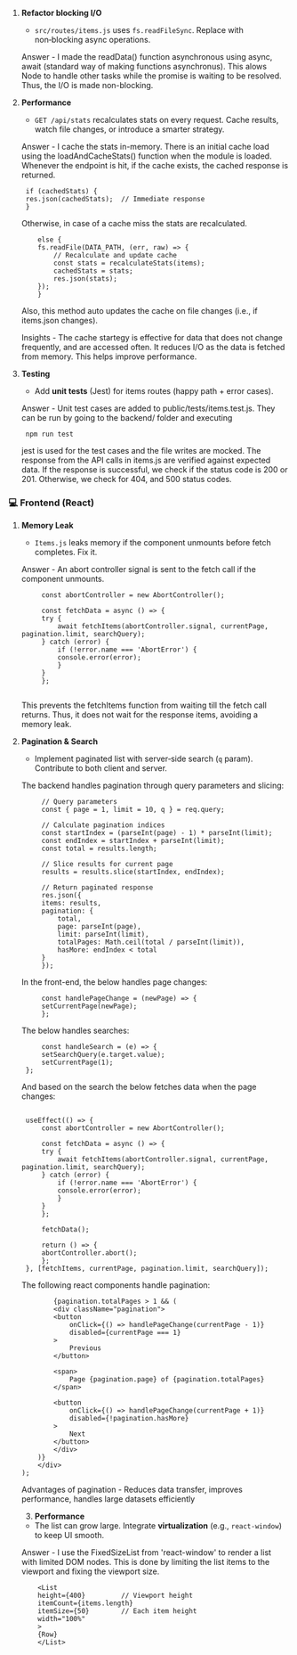 1. **Refactor blocking I/O** 
    - `src/routes/items.js` uses `fs.readFileSync`. Replace with non‑blocking async operations.

    Answer - I made the readData() function asynchronous using async, await (standard way of making functions asynchronus). This alows Node to handle other tasks while the promise is waiting to be resolved. Thus, the I/O is made non-blocking.

2. **Performance**  
   - `GET /api/stats` recalculates stats on every request. Cache results, watch file changes, or introduce a smarter strategy.

   Answer -  I cache the stats in-memory. There is an initial cache load using the loadAndCacheStats() function when the module is loaded. Whenever the endpoint is hit, if the cache exists, the cached response is returned.
   ```
    if (cachedStats) {
    res.json(cachedStats);  // Immediate response
    }
   ```  
   Otherwise, in case of a cache miss the stats are recalculated.
    ```
        else {
        fs.readFile(DATA_PATH, (err, raw) => {
            // Recalculate and update cache
            const stats = recalculateStats(items);
            cachedStats = stats;
            res.json(stats);
        });
        }
    ```
   Also, this method auto updates the cache on file changes (i.e., if items.json changes).

   Insights - The cache startegy is effective for data that does not change frequently, and are accessed often. It reduces I/O as the data is fetched from memory. This helps improve performance.

3. **Testing**  
   - Add **unit tests** (Jest) for items routes (happy path + error cases).

   Answer - Unit test cases are added to public/tests/items.test.js. They can be run by going to the backend/ folder and executing
   ```
    npm run test
   ```
   jest is used for the test cases and the file writes are mocked. The response from the API calls in items.js are verified against expected data. If the response is successful, we check if the status code is 200 or 201. Otherwise, we check for 404, and 500 status codes.

### 💻 Frontend (React)

1. **Memory Leak**  
   - `Items.js` leaks memory if the component unmounts before fetch completes. Fix it.

   Answer - An abort controller signal is sent to the fetch call if the component unmounts.
   ```
        const abortController = new AbortController();

        const fetchData = async () => {
        try {
            await fetchItems(abortController.signal, currentPage, pagination.limit, searchQuery);
        } catch (error) {
            if (!error.name === 'AbortError') {
            console.error(error);
            }
        }
        };
  
   ```

    This prevents the fetchItems function from waiting till the fetch call returns. Thus, it does not wait for the response items, avoiding a memory leak.

2. **Pagination & Search**  
   - Implement paginated list with server‑side search (`q` param). Contribute to both client and server.

   The backend handles pagination through query parameters and slicing:
   ```
        // Query parameters
        const { page = 1, limit = 10, q } = req.query;

        // Calculate pagination indices
        const startIndex = (parseInt(page) - 1) * parseInt(limit);
        const endIndex = startIndex + parseInt(limit);
        const total = results.length;

        // Slice results for current page
        results = results.slice(startIndex, endIndex);

        // Return paginated response
        res.json({
        items: results,
        pagination: {
            total,
            page: parseInt(page),
            limit: parseInt(limit),
            totalPages: Math.ceil(total / parseInt(limit)),
            hasMore: endIndex < total
        }
        });

   ```

   In the front-end, the below handles page changes:

   ```
        const handlePageChange = (newPage) => {
        setCurrentPage(newPage);
        };

   ```

   The below handles searches:
   ```
        const handleSearch = (e) => {
        setSearchQuery(e.target.value);
        setCurrentPage(1);
    };

   ```
   
   And based on the search the below fetches data when the page changes:

   ```
   
    useEffect(() => {
        const abortController = new AbortController();

        const fetchData = async () => {
        try {
            await fetchItems(abortController.signal, currentPage, pagination.limit, searchQuery);
        } catch (error) {
            if (!error.name === 'AbortError') {
            console.error(error);
            }
        }
        };

        fetchData();

        return () => {
        abortController.abort();
        };
    }, [fetchItems, currentPage, pagination.limit, searchQuery]);

    ```
    The following react components handle pagination:

    ```
            {pagination.totalPages > 1 && (
            <div className="pagination">
            <button
                onClick={() => handlePageChange(currentPage - 1)}
                disabled={currentPage === 1}
            >
                Previous
            </button>
            
            <span>
                Page {pagination.page} of {pagination.totalPages}
            </span>

            <button
                onClick={() => handlePageChange(currentPage + 1)}
                disabled={!pagination.hasMore}
            >
                Next
            </button>
            </div>
        )}
        </div>
    );

    ```

    Advantages of pagination - Reduces data transfer, improves performance, handles large datasets efficiently

    3. **Performance**  
   - The list can grow large. Integrate **virtualization** (e.g., `react-window`) to keep UI smooth.

    Answer - I use the FixedSizeList from 'react-window' to render a list with limited DOM nodes. This is done by limiting the list items to the viewport and fixing the viewport size.
    ```
        <List
        height={400}         // Viewport height
        itemCount={items.length}
        itemSize={50}        // Each item height
        width="100%"
        >
        {Row}
        </List>
    ```
